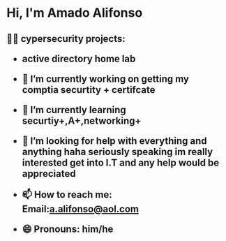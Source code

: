 <h1>Hi, I'm Amado Alifonso

<h2>👨‍💻 cypersecurity projects:

- active directory home lab



- 🔭 I’m currently working on getting my comptia securtity + certifcate
- 🌱 I’m currently learning securtiy+,A+,networking+
- 🤔 I’m looking for help with everything and anything haha seriously speaking im really interested get into I.T and any help would be appreciated
- 📫 How to reach me: Email:a.alifonso@aol.com
- 😄 Pronouns: him/he 
